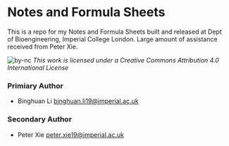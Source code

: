 # Notes and Formula Sheets

This is a repo for my Notes and Formula Sheets built and released at Dept of Bioengineering, Imperial College London. Large amount of assistance received from Peter Xie.

![by-nc](https://binghuan.li/_include/imgs/by-nc.svg)
_This work is licensed under a Creative Commons Attribution 4.0 International License_ 

### Primiary Author
 - Binghuan Li  <binghuan.li19@imperial.ac.uk>
### Secondary Author
 - Peter Xie    <peter.xie19@imperial.ac.uk>


